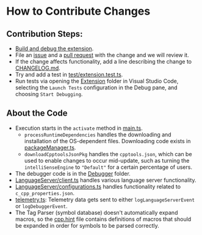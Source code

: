# How to Contribute Changes

## Contribution Steps:
  * [Build and debug the extension](../Getting%20started.md#build-and-debug-the-cpptools-extension).
  * File an [issue](https://github.com/Microsoft/vscode-cpptools/issues) and a [pull request](https://github.com/Microsoft/vscode-cpptools/pulls) with the change and we will review it.
  * If the change affects functionality, add a line describing the change to [CHANGELOG.md](../../Extension/CHANGELOG.md).
  * Try and add a test in [test/extension.test.ts](../../Extension/test/extension.test.ts).
  * Run tests via opening the [Extension](https://github.com/Microsoft/vscode-cpptools/Extension) folder in Visual Studio Code, selecting the `Launch Tests` configuration in the Debug pane, and choosing `Start Debugging`.

## About the Code
  * Execution starts in the `activate` method in [main.ts](../../Extension/src/main.ts).
    * `processRuntimeDependencies` handles the downloading and installation of the OS-dependent files. Downloading code exists in [packageManager.ts](../../Extension/src/packageManager.ts).
    * `downloadCpptoolsJsonPkg` handles the `cpptools.json`, which can be used to enable changes to occur mid-update, such as turning the `intelliSenseEngine` to `"Default"` for a certain percentage of users.
  * The debugger code is in the [Debugger](https://github.com/Microsoft/vscode-cpptools/Extension/src/Debugger) folder.
  * [LanguageServer/client.ts](../../Extension/src/LanguageServer/client.ts) handles various language server functionality.
  * [LanguageServer/configurations.ts](../../Extension/src/LanguageServer/configurations.ts) handles functionality related to `c_cpp_properties.json`.
  * [telemetry.ts](../../Extension/src/telemetry.ts): Telemetry data gets sent to either `logLanguageServerEvent` or `logDebuggerEvent`.
  * The Tag Parser (symbol database) doesn't automatically expand macros, so the [cpp.hint](../../Extension/cpp.hint) file contains definitions of macros that should be expanded in order for symbols to be parsed correctly.
